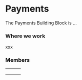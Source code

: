 # Payments

The Payments Building Block is ...

### Where we work

xxx

### Members

|   |   |   |
| - | - | - |
|   |   |   |
|   |   |   |
|   |   |   |
